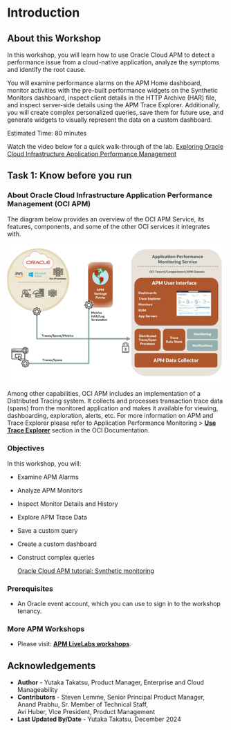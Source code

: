 # Introduction

## About this Workshop

In this workshop, you will learn how to use Oracle Cloud APM to detect a performance issue from a cloud-native application, analyze the symptoms and identify the root cause. 

You will examine performance alarms on the APM Home dashboard, monitor activities with the pre-built performance widgets on the Synthetic Monitors dashboard, inspect client details in the HTTP Archive (HAR) file, and inspect server-side details using the APM Trace Explorer. Additionally, you will create complex personalized queries, save them for future use, and generate widgets to visually represent the data on a custom dashboard.


Estimated Time: 80 minutes

Watch the video below for a quick walk-through of the lab.
[Exploring Oracle Cloud Infrastructure Application Performance Management](videohub:1_4814a932)

## Task 1: Know before you run

### About Oracle Cloud Infrastructure Application Performance Management (OCI APM)

The diagram below provides an overview of the OCI APM Service, its features, components, and some of the other OCI services it integrates with.

  ![APM architecture](images/apm_diagram.png " ")

Among other capabilities, OCI APM includes an implementation of a Distributed Tracing system. It collects and processes transaction trace data (spans) from the monitored application and makes it available for viewing, dashboarding, exploration, alerts, etc. For more information on APM and Trace Explorer please refer to Application Performance Monitoring > **[Use Trace Explorer](https://docs.oracle.com/en-us/iaas/application-performance-monitoring/doc/use-trace-explorer.html)** section in the OCI Documentation.


### Objectives

In this workshop, you will:
* Examine APM Alarms
* Analyze APM Monitors
* Inspect Monitor Details and History
* Explore APM Trace Data
* Save a custom query
* Create a custom dashboard
* Construct complex queries

  [Oracle Cloud APM tutorial: Synthetic monitoring](https://www.youtube.com/watch?v=31lJYvmT6b0)
    [](youtube:31lJYvmT6b0)


### Prerequisites


* An Oracle event account, which you can use to sign in to the workshop tenancy.

### More APM Workshops

* Please visit: **[APM LiveLabs workshops](https://livelabs.oracle.com/pls/apex/f?p=133:100:111996377805307::::SEARCH:application+Performance+monitoring)**.


## Acknowledgements

- **Author** - Yutaka Takatsu, Product Manager, Enterprise and Cloud Manageability
- **Contributors** - Steven Lemme, Senior Principal Product Manager,  
Anand Prabhu, Sr. Member of Technical Staff,  
Avi Huber, Vice President, Product Management
- **Last Updated By/Date** - Yutaka Takatsu, December 2024
